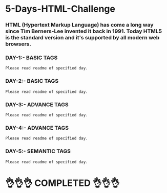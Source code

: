 # 5-Days-HTML-Challenge

### HTML (Hypertext Markup Language) has come a long way since Tim Berners-Lee invented it back in 1991. Today HTML5 is the standard version and it's supported by all modern web browsers.

### DAY-1:- BASIC TAGS

`Please read readme of specified day.`

### DAY-2:- BASIC TAGS

`Please read readme of specified day.`

### DAY-3:- ADVANCE TAGS

`Please read readme of specified day.`

### DAY-4:- ADVANCE TAGS

`Please read readme of specified day.`

### DAY-5:- SEMANTIC TAGS

`Please read readme of specified day.`

# 👌👌👌 COMPLETED 👌👌👌
